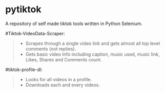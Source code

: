 # pytiktok
A repository of self made tiktok tools written in Python Selenium. 

#Tiktok-VideoData-Scraper: 
>- Scrapes through a single video link and gets almost all top level comments (not replies).
>- Gets basic video Info including caption, music used, music link, Likes, Shares and Comments count.

#tiktok-profile-dl: 
>- Looks for all videos in a profile.
>- Downloads each and every videos.
